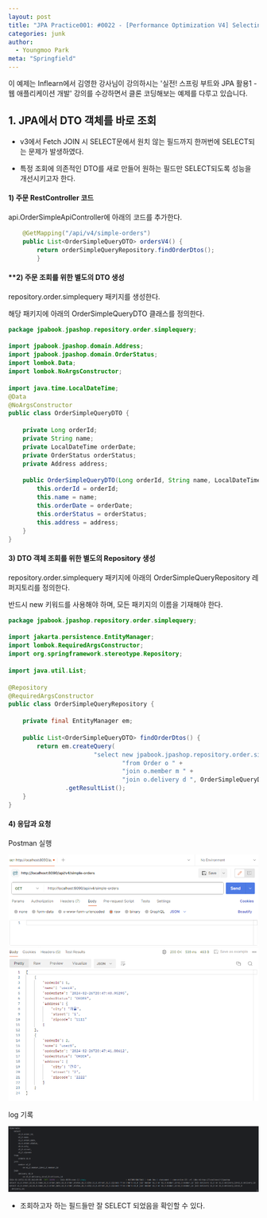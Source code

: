 ```yaml
---
layout: post
title: "JPA Practice001: #0022 - [Performance Optimization V4] Selecting DTO Directly by JPA"
categories: junk
author:
  - Youngmoo Park
meta: "Springfield"
---
```


이 예제는 Inflearn에서 김영한 강사님이 강의하시는 '실전! 스프링 부트와 JPA 활용1 - 웹 애플리케이션 개발' 강의를 수강하면서 클론 코딩해보는 예제를 다루고 있습니다.

## 1. JPA에서 DTO 객체를 바로 조회

- v3에서 Fetch JOIN 시 SELECT문에서 원치 않는 필드까지 한꺼번에 SELECT되는 문제가 발생하였다.

- 특정 조회에 의존적인 DTO를 새로 만들어 원하는 필드만 SELECT되도록 성능을 개선시키고자 한다.

#### **1) 주문 RestController 코드**

api.OrderSimpleApiController에 아래의 코드를 추가한다.

```java
    @GetMapping("/api/v4/simple-orders")
    public List<OrderSimpleQueryDTO> ordersV4() {
        return orderSimpleQueryRepository.findOrderDtos();
        }
```

#### **2) 주문 조회를 위한 별도의 DTO 생성

repository.order.simplequery 패키지를 생성한다.

해당 패키지에 아래의 OrderSimpleQueryDTO 클래스를 정의한다.

```java
package jpabook.jpashop.repository.order.simplequery;

import jpabook.jpashop.domain.Address;
import jpabook.jpashop.domain.OrderStatus;
import lombok.Data;
import lombok.NoArgsConstructor;

import java.time.LocalDateTime;
@Data
@NoArgsConstructor
public class OrderSimpleQueryDTO {

    private Long orderId;
    private String name;
    private LocalDateTime orderDate;
    private OrderStatus orderStatus;
    private Address address;

    public OrderSimpleQueryDTO(Long orderId, String name, LocalDateTime orderDate, OrderStatus orderStatus, Address address) {
        this.orderId = orderId;
        this.name = name;
        this.orderDate = orderDate;
        this.orderStatus = orderStatus;
        this.address = address;
    }
}
```

#### **3) DTO 객체 조회를 위한 별도의 Repository 생성**

repository.order.simplequery 패키지에 아래의 OrderSimpleQueryRepository 레퍼지토리를 정의한다.

반드시 new 키워드를 사용해야 하며, 모든 패키지의 이름을 기재해야 한다.

```java
package jpabook.jpashop.repository.order.simplequery;

import jakarta.persistence.EntityManager;
import lombok.RequiredArgsConstructor;
import org.springframework.stereotype.Repository;

import java.util.List;

@Repository
@RequiredArgsConstructor
public class OrderSimpleQueryRepository {

    private final EntityManager em;

    public List<OrderSimpleQueryDTO> findOrderDtos() {
        return em.createQuery(
                        "select new jpabook.jpashop.repository.order.simplequery.OrderSimpleQueryDTO(o.id, m.name, o.orderDate, o.orderStatus, d.address) " +
                                "from Order o " +
                                "join o.member m " +
                                "join o.delivery d ", OrderSimpleQueryDTO.class)
                .getResultList();
    }
}
```

#### **4) 응답과 요청**

Postman 실행

![IMAGE](/assets/images/spring-boot-jpa-practice001/0022/postman-v4.png)

log 기록

![IMAGE](/assets/images/spring-boot-jpa-practice001/0022/logs-of-selecting-dto.png)

- 조회하고자 하는 필드들만 잘 SELECT 되었음을 확인할 수 있다.